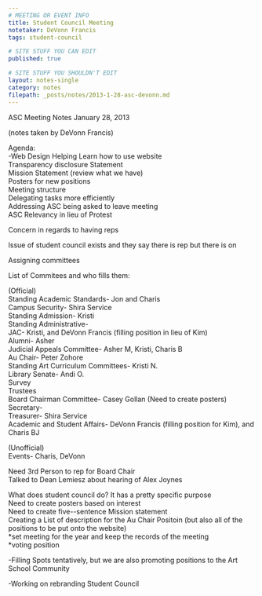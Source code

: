 ```yaml
---
# MEETING OR EVENT INFO
title: Student Council Meeting
notetaker: DeVonn Francis
tags: student-council

# SITE STUFF YOU CAN EDIT
published: true

# SITE STUFF YOU SHOULDN'T EDIT
layout: notes-single
category: notes
filepath: _posts/notes/2013-1-28-asc-devonn.md
---
```


ASC Meeting Notes January 28, 2013

(notes taken by DeVonn Francis)

Agenda:  
-Web Design 
Helping Learn how to use website  
Transparency disclosure Statement  
Mission Statement (review what we have)  
Posters for new positions  
Meeting structure  
Delegating tasks more efficiently   
Addressing ASC being asked to leave meeting  
ASC Relevancy in lieu of Protest   
  
Concern in regards to having reps   

Issue of student council exists and they say there is rep but there is on  

Assigning committees  

List of Commitees and who fills them:  

(Official)  
Standing Academic Standards- Jon and Charis  
Campus Security- Shira Service   
Standing Admission- Kristi  
Standing Administrative-  
JAC- Kristi, and DeVonn Francis (filling position in lieu of Kim)  
Alumni- Asher  
Judicial Appeals Committee- Asher M, Kristi, Charis B  
Au Chair- Peter Zohore  
Standing Art Curriculum Committees- Kristi N.  
Library Senate- Andi O.  
Survey  
Trustees  
Board Chairman Committee- Casey Gollan (Need to create posters)  
Secretary-   
Treasurer- Shira Service  
Academic and Student Affairs- DeVonn Francis (filling position for Kim), and Charis BJ  

(Unofficial)  
Events- Charis, DeVonn  

 Need 3rd Person to rep for Board Chair  
Talked to Dean Lemiesz about hearing of Alex Joynes  

What does student council do? It has a pretty specific purpose   
Need to create posters based on interest  
Need to create five--sentence Mission statement    
Creating a List of description for the Au Chair Positoin (but also all of the positions to be put onto the website)   
*set meeting for the year and keep the records of the meeting   
*voting position   

-Filling Spots tentatively, but we are also promoting positions to the Art School Community  

-Working on rebranding Student Council